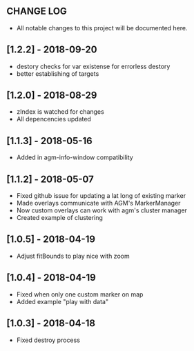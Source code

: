 ## CHANGE LOG
- All notable changes to this project will be documented here.

## [1.2.2] - 2018-09-20
- destory checks for var existense for errorless destory
- better establishing of targets

## [1.2.0] - 2018-08-29
- zIndex is watched for changes
- All depencencies updated

## [1.1.3] - 2018-05-16
- Added in agm-info-window compatibility

## [1.1.2] - 2018-05-07
- Fixed github issue for updating a lat long of existing marker
- Made overlays communicate with AGM's MarkerManager
- Now custom overlays can work with agm's cluster manager
- Created example of clustering

## [1.0.5] - 2018-04-19
- Adjust fitBounds to play nice with zoom

## [1.0.4] - 2018-04-19
- Fixed when only one custom marker on map
- Added example "play with data"

## [1.0.3] - 2018-04-18
- Fixed destroy process